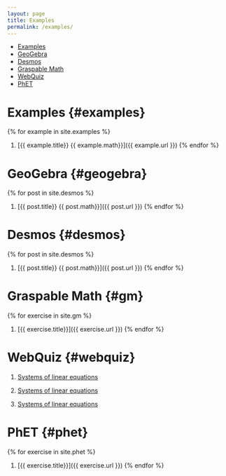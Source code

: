 ```yaml
---
layout: page
title: Examples
permalink: /examples/
---
```


- [Examples](#solutions)
- [GeoGebra](#geogebra)
- [Desmos](#desmos)
- [Graspable Math](#gm)
- [WebQuiz](#webquiz)
- [PhET](#phet)

# Examples {#examples}

{% for example in site.examples %}
1. [{{ example.title}} {{ example.math}}]({{ example.url }})
{% endfor %}

# GeoGebra {#geogebra}

{% for post in site.desmos %}
1. [{{ post.title}} {{ post.math}}]({{ post.url }})
{% endfor %}

# Desmos {#desmos}

{% for post in site.desmos %}
1. [{{ post.title}} {{ post.math}}]({{ post.url }})
{% endfor %}

# Graspable Math {#gm}

{% for exercise in site.gm %}
1. [{{ exercise.title}}]({{ exercise.url }})
{% endfor %}

# WebQuiz {#webquiz}

1. [Systems of linear equations](https://jordanbell.info/WebQuiz/wq1.html)

1. [Systems of linear equations](https://jordanbell.info/WebQuiz/wq2.html)

1. [Systems of linear equations](https://jordanbell.info/WebQuiz/wq3.html)

# PhET {#phet}

{% for exercise in site.phet %}
1. [{{ exercise.title}}]({{ exercise.url }})
{% endfor %}